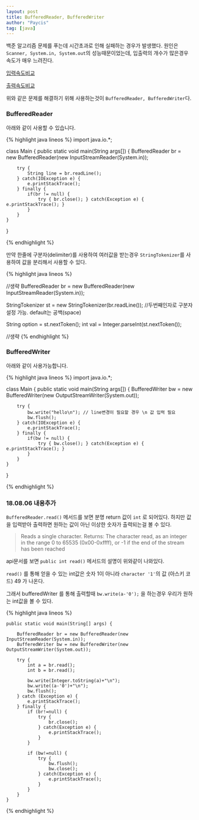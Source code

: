 ```yaml
---
layout: post
title: BufferedReader, BufferedWriter
author: "Paycis"
tag: [java]
---
```


백준 알고리즘 문제를 푸는데 시간초과로 인해 실패하는 경우가 발생했다. 원인은 `Scanner, System.in, System.out`의 성능때문이었는데, 입출력의 개수가 많은경우 속도가 매우 느려진다.

[입력속도비교](https://www.acmicpc.net/blog/view/56)

[출력속도비교](https://www.acmicpc.net/blog/view/57)

위와 같은 문제를 해결하기 위해 사용하는것이 `BufferedReader, BufferedWriter`다.

### BufferedReader
아래와 같이 사용할 수 있습니다.

{% highlight java lineos %}
import java.io.*;

class Main {
    public static void main(String args[]) {
        BufferedReader br = new BufferedReader(new InputStreamReader(System.in));
        
        try { 
            String line = br.readLine();
        } catch(IOException e) {
            e.printStackTrace();
		} finally {
			if(br != null) { 
				try { br.close(); } catch(Exception e) { e.printStackTrace(); }
			}
        }
    }
}

{% endhighlight %}

만약 한줄에 구분자(delimiter)를 사용하여 여러값을 받는경우 `StringTokenizer`를 사용하여 값을 분리해서 사용할 수 있다.

{% highlight java lineos %}

//생략
BufferedReader br = new BufferedReader(new InputStreamReader(System.in));

StringTokenizer st = new StringTokenizer(br.readLine()); //두번째인자로 구분자 설정 가능. default는 공백(space)

String option = st.nextToken();
int val = Integer.parseInt(st.nextToken());

//생략
{% endhighlight %}

### BufferedWriter
아래와 같이 사용가능합니다.

{% highlight java lineos %}
import java.io.*;

class Main {
    public static void main(String args[]) {
        BufferedWriter bw = new BufferedWriter(new OutputStreamWriter(System.out));
        
        try { 
            bw.write("hello\n"); // line변경이 필요할 경우 \n 값 입력 필요
            bw.flush();
        } catch(IOException e) {
            e.printStackTrace();
		} finally {
			if(bw != null) { 
				try { bw.close(); } catch(Exception e) { e.printStackTrace(); }
			}
        }
    }
}

{% endhighlight %}


### 18.08.06 내용추가

`BufferedReader.read()` 메서드를 보면 분명 return 값이 `int` 로 되어있다. 하지만 값을 입력받아 출력하면 원하는 값이 아닌 이상한 숫자가 출력되는걸 볼 수 있다.

>  Reads a single character. 
Returns:
The character read, as an integer in the range 0 to 65535 (0x00-0xffff), or -1 if the end of the stream has been reached

api문서를 보면 `public int read()` 메서드의 설명이 위와같이 나와있다.

`read()` 를 통해 얻을 수 있는 int값은 숫자 1이 아니라 `character '1'`의 값 (아스키 코드) 49 가 나온다.

그래서 bufferedWriter 를 통해 출력할때 `bw.write(a-'0');` 을 하는경우 우리가 원하는 int값을 볼 수 있다.



{% highlight java lineos %}

	public static void main(String[] args) {
				
		BufferedReader br = new BufferedReader(new InputStreamReader(System.in));
		BufferedWriter bw = new BufferedWriter(new OutputStreamWriter(System.out));
		
		try {
			int a = br.read();
			int b = br.read();
			
			bw.write(Integer.toString(a)+"\n");
			bw.write((a-'0')+"\n");
			bw.flush();
		} catch (Exception e) {
			e.printStackTrace();
		} finally {
			if (br!=null) {
				try {
					br.close();
				} catch(Exception e) {
					e.printStackTrace();
				}
			}
			
			if (bw!=null) {
				try {
					bw.flush();
					bw.close();
				} catch(Exception e) {
					e.printStackTrace();
				}
			}
		}
	}
    
{% endhighlight %}